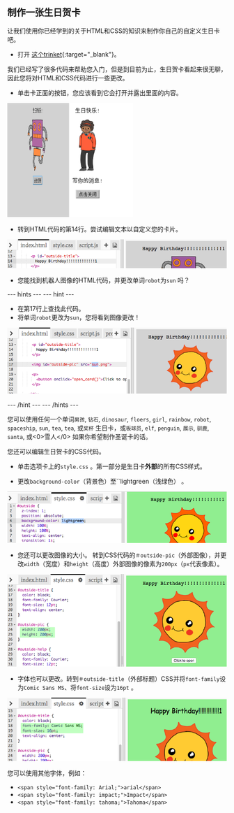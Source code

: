 ## 制作一张生日贺卡

让我们使用你已经学到的关于HTML和CSS的知识来制作你自己的自定义生日卡吧。

+ 打开 [这个trinket](https://trinket.io/html/b33e4f4ca8){:target="_blank"}。

我们已经写了很多代码来帮助您入门，但是到目前为止，生日贺卡看起来很无聊，因此您将对HTML和CSS代码进行一些更改。

+ 单击卡正面的按钮，您应该看到它会打开并露出里面的内容。

![截图](images/birthday-click.png)

+ 转到HTML代码的第14行。尝试编辑文本以自定义您的卡片。

![截屏](images/birthday-card-html.png)

+ 您能找到机器人图像的HTML代码，并更改单词` robot `为` sun ` 吗？

\--- hints \--- \--- hint \---

+ 在第17行上查找此代码。
+ 将单词`robot`更改为`sun`，您将看到图像更改！

![截屏](images/birthday-card-sun.png)

\--- /hint \--- \--- /hints \---

您可以使用任何一个单词`男孩`, `钻石`, `dinosaur`, `floers`, `girl`, `rainbow`, `robot`, `spaceship`, `sun`, `tea`, `tea`, 或`奖杯` 生日卡，或`板球员`, `elf`, `penguin`, `展示`, `驯鹿`, `santa`, 或<0>雪人</0> 如果你希望制作圣诞卡的话。

您还可以编辑生日贺卡的CSS代码。

+ 单击选项卡上的` style.css ` 。第一部分是生日卡**外部**的所有CSS样式。

+ 更改`background-color`（背景色）至``lightgreen（浅绿色） 。

![截屏](images/birthday-card-outside.png)

+ 您还可以更改图像的大小。 转到CSS代码的`＃outside-pic`（外部图像），并更改`width`（宽度）和`height`（高度）外部图像的像素为`200px`（` px `代表像素）。

![截屏](images/birthday-card-size.png)

+ 字体也可以更改。转到`＃outside-title`（外部标题）CSS并将` font-family `设为` Comic Sans MS `、将` font-size `设为`16pt` 。

![截屏](images/birthday-card-font.png)

您可以使用其他字体，例如：

+ `<span style="font-family: Arial;">arial</span>`
+ `<span style="font-family: impact;">Impact</span>`
+ `<span style="font-family: tahoma;">Tahoma</span>`